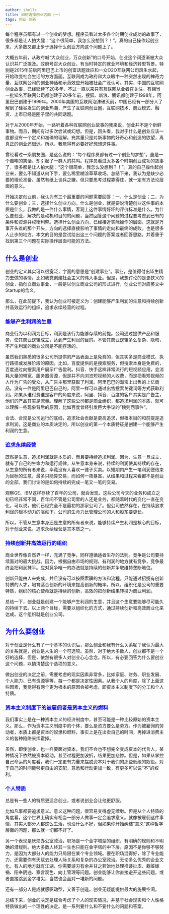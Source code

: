 ```yaml
---
author: shellc
title: 如何选择创业方向（一）
tags: 创业 创新
---
```


每个程序员都有过一个创业的梦想。程序员看过太多各个时期创业成功的故事了，很多都是让人拍大腿：“这个很简单，我怎么没想到？！”。真的自己操作起创业来，大多数又都止步于选择什么创业方向这个问题上了。

<!--more-->
大概五年前，从政府喊“大众创业，万众创新”的口号开始，创业这个词逐渐被大众认识并广泛提及。政府号召大众创业，有当时特定的就业环境和经济转型背景。特别是2015年前后阿里巴巴上市的创富话题效应和一众O2O互联网公司风生水起，开始改变社会生活的方方面面。互联网成为政府和大众眼中一种突然出现的神奇力量，互联网公司的创业神话和示范效应开始被社会广泛认可。其实，中国的互联网创业故事，已经延续了20多年，不过一直以来只有互联网从业者在关注。有相当一批知名互联网公司都创建于20多年前，搜狐、新浪、腾讯都创建于1998年，阿里巴巴创建于1999年。2000年美国的互联网泡沫破灭前，中国已经有一部分人了解到了硅谷发生的创业热潮，产生了互联网创业圈，互联网技术、商业模式、融资、上市已经是圈子里的共同话题。

对于从2000年开始，一路听着各种互联网创业故事的我来说，创业并不是个新鲜事物。而且，期间有过多次尝试或幻想。但是，回头看，我对于什么是创业应该一直都没有一个定义和准确的理解。充其量只是对新事物的好奇心和创造的欲望，离真正的创业还很远。所以，我觉得有必要好好想想这件事。

曾经看过一条朋友圈，是这么说的：“每个程序员都有过一个创业的梦想”。虽是一个自嘲的笑话，却引起了一群人的共鸣。程序员看过太多各个时期创业成功的故事了，很多都是让人拍大腿：“这个很简单，我怎么没想到？！”。真的自己操作起创业来，要么不知道从何下手，要么稀里糊涂草草收场。总结下来，我认为是缺少必要的理论准备。虽然有纸上谈兵之嫌，但只要思考过程靠得住，就一定有方法论层面的意义。

开始决定创业前，我认为有三个最重要的问题需要回答：一，什么是创业；二，为什么要创业；三，选择什么创业方向。什么是创业，就是要说清楚创业这件事的本质是什么，我做的是一件什么事情，客观上这件事情好坏的评价标准是什么。为什么要创业，解决的是动机和目的的问题，当然回答这个问题的过程要考虑到已有的条件和资源并权衡利弊。选择什么创业方向，已经接近实际操作的层面，这就是万事开头难的那个开头，方向的选择直接影响了事情的走向和最终的成败，也是很多人止步的地方。本文的目的是尝试给出这三个问题的答案或者回答思路，并着重于找到第三个问题在实际操作层面可能的方法。

## <span style="color:blue">什么是创业</span>

创业的定义其实可以很宽泛，字面的意思是“创建事业”。事业，是值得付出毕生精力去做的事情。比如我党创建社会主义的伟大事业。但是，我想讨论的是更狭义的创业，指创立商业事业，一般是以创立商业公司的形式进行，创业公司对应英文中Startup的含义。

那么，在此前提下，我认为创业可被定义为：创建能够产生利润的生意和持续创新并高效运行的组织，追求永续经营的过程。

### <span style="color:blue">能够产生利润的生意</span>

商业行为以利润为目标，利润是该行为能够存续的前提。公司通过提供产品和服务，使其商业逻辑成立，达到产生利润的目的。不管其商业逻辑多么复杂、隐晦，不产生利润的商业公司是不能存活的。

虽然我们熟悉的很多公司所提供的产品表面上是免费的，但其实多是商业模式、执行路径或发展阶段的原因。比如，百度提供的是搜索服务，但搜索本身是免费的，百度通过向搜索用户展示广告盈利。抖音、快手这样非常流行的短视频应用，会消耗大量的带宽、服务器资源，但是并不向浏览短视频的人收费，而是把看短视频的人作为广告的受众，从广告主那里获取了利润。阿里巴巴的淘宝上出售的上亿商品，没有一件是阿里巴巴自己的，阿里一样可以通过出售搜索关键词等方式获取利润。如果从谁付费谁是客户的角度来说，阿里、抖音、百度的客户其实是广告主，他们的产品其实是流量。理解了这些公司都是商业组织，都追求利润的本质，就可以理解一些现象背后的原因，比如百度曾经引发巨大争议的”魏则西事件“。

合法、合规是公司运行的底线，追求社会贡献是更高追求，但根本目的和前提是追求利润，这是商业的本质决定的。所以创业的第一个本质特征是创建一个能够产生利润的生意。

### <span style="color:blue">追求永续经营</span>

既然是生意，追求利润就是本质的，而且要持续追求利润。因为，生意一旦成立，就有了自己的生命力和运行规律，从生意本身来说，持续的利润使其持续的存在，从生意的所有者来说，毕竟没有人喜欢一锥子买卖。以短期内产生一笔利润便结束为目标的生意，最多只能算交易，而如何一夜暴富，从结果和过程来看都不是创业的全部。我们讨论的是如何持续的完成一笔又一笔的交易。

观察GE、IBM这样存续了百年的公司，就会发现，这些公司今天的业务和成立之初已经非常不同，百年间不管是公司里的人还是业务，都随着时代的变化一直在变化，可以说，他们已经完全不是最初的那家公司了。但公司依然存在，在持续追求利润的根本动力的驱动下，公司的生命力比管理公司的人和股东要更长。

所以，不管从生意本身还是生意的所有者来说，能够持续产生利润是核心的目标，对于创业来说，追求永续经营是其本质之一。

### <span style="color:blue">持续创新并高效运行的组织</span>

商业世界像自然界一样，充满了竞争，同样遵循适者生存的法则。竞争是公司要持续面对的最大挑战。因为，根据自由市场的规则，有利润的地方就有竞争，竞争最终会把利润抹平。应对竞争唯一的办法就是持续的创新并争取维持垄断地位。

创新只能由人来完成，并且没有可以按图索骥的方法和流程。只能通过招揽有创新特质的人才，培育适合创新的环境来提高创新的概率。所以，组织化是公司的重要特质，组织的核心使命就是持续的创新，高效的把创新结果转换为商业利润。

总结一下，创业就是创建一个能够产生利润的生意，并且这个生意要能够尽可能久的持续下去。以上两个目标，需要以组织化的方式，通过持续创新和高效商业化来达成。这个组织就是创业公司。

## <span style="color:blue">为什么要创业</span>

对于创业是什么有了一个基本的认识后，那么创业和我有什么关系呢？我认为最大的关系就是，创业是人生的一个可选项。虽然，对于绝大多数人，创业都不是一个好的选择，但是，依然有很多人对创业心心念念。所以，有必要回答为什么要创业这个问题，以搞清楚这个选项的意义。

做出创业的决定之前，需要考虑的现实因素非常多，比如家庭、财务、职业发展、个人能力、已有资源等等，每一个都是决定性因素。从我个人的角度，除了上面这些因素，我觉得有两个更为根本的原因会被考虑，即资本主义制度下的分工和个人特质。

### <span style="color:blue">资本主义制度下的被雇佣者是资本主义的燃料</span>

我们事实上是在一种资本主义的经济制度中，甚至可能是一种比较原始的资本主义。那么，作为资本主义制度中的个体，要么是资方要么是劳方。作为被雇佣的劳动者，本质上都是资本的奴隶和燃料，事实上是在出卖自己的时间，再掉进消费主义的各种陷阱来挥霍掉。

虽然，即使创业，也一样要面对资本，我们不会也不想完全变成资本的代言人，某种情况下依然被资本驱动，甚至过程更加波折，结果更加悲惨。但是，如果从掌控自己命运的角度看，我们一定更有力量来摆脱资本对于我们的那些低级的奴役。对于自己的时间能够更自由的支配，意愿和行动更加一致，有更多可以说“不”的权利。

### <span style="color:blue">个人特质</span>

总是有一些人的特质更适合创业，或者说创业会让他更舒服。

比如凡事都要追求意义。意义这种问题，很容易变得虚无缥缈。但是从个人特质的角度看，这个世界上确实有相当一部分人做事一定会追求意义。就像被雇佣这件事情，其实大部分人都这么生活，也没什么不好，但如果你开始纠结“意义”这种哲学层面的问题，那么就一切都不好了。

另一个表现是厌烦办公室政治，职场是一个金字塔型的组织，有明确的规则和不明确的潜规则。绝大多数人终其一生也只能在金字塔的中下层。原因不是你够不够努力，是因为大部分人的能力只局限在某个专业领域。要在职场混得好，除了专业能力，还需要你有天赋去处理人际关系和复杂的办公室政治。无论多么优秀的企业文化，有人的地方就有江湖，你需要游刃有余并甘之若饴地处理推诿扯皮、栽赃嫁祸、阳奉阴违、察言观色、向上管理等问题。创业能够让你直接避开这些问题，或者直接跳到金字塔尖，当然也会面对一堆新的问题。

还有一部分人是成就感驱动型，又善于创造。创业无疑能提供最大的施展空间。

总结下来，创业的决定是综合考虑了个人的现实情况，并基于社会现实和个人性格特质做出的一个理性的决定。是一系列要什么和不要什么的问题和答案。